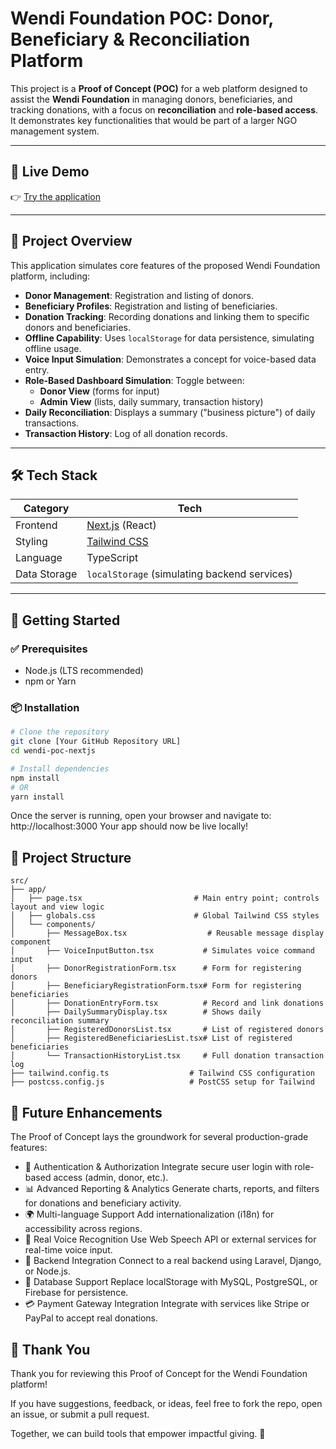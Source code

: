 # Wendi Foundation POC: Donor, Beneficiary & Reconciliation Platform

This project is a **Proof of Concept (POC)** for a web platform designed to assist the **Wendi Foundation** in managing donors, beneficiaries, and tracking donations, with a focus on **reconciliation** and **role-based access**. It demonstrates key functionalities that would be part of a larger NGO management system.

---

## 🚀 Live Demo

👉 [Try the application](https://wendi-poc.vercel.app/)

---

## 🧭 Project Overview

This application simulates core features of the proposed Wendi Foundation platform, including:

- **Donor Management**: Registration and listing of donors.
- **Beneficiary Profiles**: Registration and listing of beneficiaries.
- **Donation Tracking**: Recording donations and linking them to specific donors and beneficiaries.
- **Offline Capability**: Uses `localStorage` for data persistence, simulating offline usage.
- **Voice Input Simulation**: Demonstrates a concept for voice-based data entry.
- **Role-Based Dashboard Simulation**: Toggle between:
  - **Donor View** (forms for input)
  - **Admin View** (lists, daily summary, transaction history)
- **Daily Reconciliation**: Displays a summary ("business picture") of daily transactions.
- **Transaction History**: Log of all donation records.

---

## 🛠 Tech Stack

| Category     | Tech            |
|--------------|-----------------|
| Frontend     | [Next.js](https://nextjs.org/) (React) |
| Styling      | [Tailwind CSS](https://tailwindcss.com/) |
| Language     | TypeScript      |
| Data Storage | `localStorage` (simulating backend services) |

---

## 🧪 Getting Started

### ✅ Prerequisites

- Node.js (LTS recommended)
- npm or Yarn

### 📦 Installation

```bash
# Clone the repository
git clone [Your GitHub Repository URL]
cd wendi-poc-nextjs

# Install dependencies
npm install
# OR
yarn install
```

Once the server is running, open your browser and navigate to:
http://localhost:3000
Your app should now be live locally!

## 📁 Project Structure
```
src/
├── app/
│   ├── page.tsx                         # Main entry point; controls layout and view logic
│   ├── globals.css                      # Global Tailwind CSS styles
│   └── components/
│       ├── MessageBox.tsx                  # Reusable message display component
│       ├── VoiceInputButton.tsx           # Simulates voice command input
│       ├── DonorRegistrationForm.tsx      # Form for registering donors
│       ├── BeneficiaryRegistrationForm.tsx# Form for registering beneficiaries
│       ├── DonationEntryForm.tsx          # Record and link donations
│       ├── DailySummaryDisplay.tsx        # Shows daily reconciliation summary
│       ├── RegisteredDonorsList.tsx       # List of registered donors
│       ├── RegisteredBeneficiariesList.tsx# List of registered beneficiaries
│       └── TransactionHistoryList.tsx     # Full donation transaction log
├── tailwind.config.ts                  # Tailwind CSS configuration
├── postcss.config.js                   # PostCSS setup for Tailwind
```

## 🔮 Future Enhancements
The Proof of Concept lays the groundwork for several production-grade features:

- 🔐 Authentication & Authorization
Integrate secure user login with role-based access (admin, donor, etc.).
- 📊 Advanced Reporting & Analytics
Generate charts, reports, and filters for donations and beneficiary activity.
- 🌍 Multi-language Support
Add internationalization (i18n) for accessibility across regions.
- 🧠 Real Voice Recognition
Use Web Speech API or external services for real-time voice input.
- 🔌 Backend Integration
Connect to a real backend using Laravel, Django, or Node.js.
- 🧾 Database Support
Replace localStorage with MySQL, PostgreSQL, or Firebase for persistence.
- 💳 Payment Gateway Integration
Integrate with services like Stripe or PayPal to accept real donations.

## 🙏 Thank You
Thank you for reviewing this Proof of Concept for the Wendi Foundation platform!

If you have suggestions, feedback, or ideas, feel free to fork the repo, open an issue, or submit a pull request.

Together, we can build tools that empower impactful giving. 💚